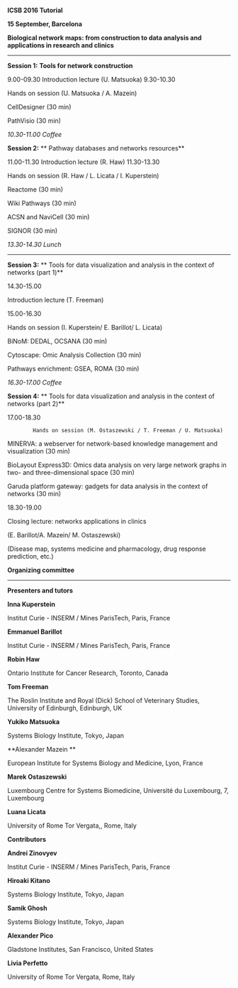 **ICSB 2016 Tutorial**

**15 September, Barcelona**

 

**Biological network maps: from construction to data analysis and applications in research and clinics**

** **

**Session 1:** **Tools for network construction**

9.00-09.30
Introduction lecture (U. Matsuoka)
9.30-10.30   	

Hands on session (U. Matsuoka / A. Mazein)

CellDesigner (30 min)

PathVisio (30 min)

 

*10.30-11.00 Coffee*

 

**Session 2:** ** Pathway databases and networks resources**

11.00-11.30
Introduction lecture (R. Haw)
11.30-13.30

Hands on session (R. Haw / L. Licata / I. Kuperstein)

Reactome (30 min)

Wiki Pathways (30 min)

ACSN and NaviCell (30 min)

SIGNOR (30 min)

 

*13.30-14.30 Lunch*

** **

**Session 3:** ** Tools for data visualization and analysis in the context of networks (part 1)**

14.30-15.00

Introduction lecture (T. Freeman)

15.00-16.30

Hands on session (I. Kuperstein/ E. Barillot/ L. Licata)

BiNoM: DEDAL, OCSANA (30 min)

Cytoscape: Omic Analysis Collection (30 min)

Pathways enrichment: GSEA, ROMA (30 min)

 

*16.30-17.00 Coffee*

 

**Session 4:** ** Tools for data visualization and analysis in the context of networks (part 2)**

 

17.00-18.30

        	Hands on session (M. Ostaszewski / T. Freeman / U. Matsuoka)

MINERVA: a webserver for network-based knowledge management and visualization  (30 min)

BioLayout Express3D: Omics data analysis on very large network graphs in two- and three-dimensional space (30 min)

Garuda platform gateway: gadgets for data analysis in the context of networks (30 min)

 

18.30-19.00

Closing lecture: networks applications in clinics

(E. Barillot/A. Mazein/ M. Ostaszewski)

(Disease map, systems medicine and pharmacology, drug response prediction, etc.)

 

**Organizing committee**

** **

**Presenters and tutors**

**Inna Kuperstein**

Institut Curie - INSERM / Mines ParisTech, Paris, France

**Emmanuel Barillot**

Institut Curie - INSERM / Mines ParisTech, Paris, France

**Robin Haw**

Ontario Institute for Cancer Research, Toronto, Canada

**Tom Freeman**

The Roslin Institute and Royal (Dick) School of Veterinary Studies, University of Edinburgh, Edinburgh, UK

**Yukiko Matsuoka**

Systems Biology Institute, Tokyo, Japan

**Alexander Mazein **

European Institute for Systems Biology and Medicine, Lyon, France

**Marek Ostaszewski**

Luxembourg Centre for Systems Biomedicine, Université du Luxembourg, 7, Luxembourg

**Luana Licata**

University of Rome Tor Vergata,, Rome, Italy

 

**Contributors**

**Andrei Zinovyev**

Institut Curie - INSERM / Mines ParisTech, Paris, France

**Hiroaki Kitano**

Systems Biology Institute, Tokyo, Japan

**Samik Ghosh**

Systems Biology Institute, Tokyo, Japan

**Alexander Pico**

Gladstone Institutes, San Francisco, United States

**Livia Perfetto**

University of Rome Tor Vergata, Rome, Italy

